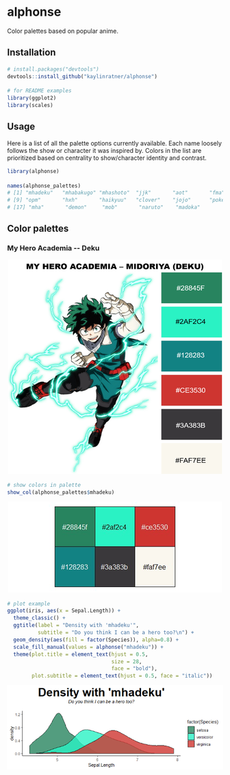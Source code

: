 # alphonse
Color palettes based on popular anime.

## Installation

``` r
# install.packages("devtools")
devtools::install_github("kaylinratner/alphonse")

# for README examples
library(ggplot2)
library(scales)
```

## Usage

Here is a list of all the palette options currently available. Each name loosely follows the show or character it was inspired by. Colors in the list are prioritized based on centrality to show/character identity and contrast.

``` r
library(alphonse)

names(alphonse_palettes)
# [1] "mhadeku"   "mhabakugo" "mhashoto"  "jjk"       "aot"       "fma"       "stone"     "ff"       
# [9] "opm"       "hxh"       "haikyuu"   "clover"    "jojo"      "pokemon"   "onepiece"  "dbz"      
# [17] "mha"       "demon"     "mob"       "naruto"    "madoka"
```

## Color palettes

### My Hero Academia -- Deku

<p align="center">
  <img src="https://github.com/kaylinratner/alphonse/blob/main/Figures/mhadeku.png" width="500" height="500">
</p>

```r
# show colors in palette
show_col(alphonse_palettes$mhadeku)
```

<p align="center">
  <img src="https://github.com/kaylinratner/alphonse/blob/main/Color%20Palette%20Figures/mhadekupalette.jpg">
</p>

```r
# plot example
ggplot(iris, aes(x = Sepal.Length)) +
  theme_classic() +
  ggtitle(label = "Density with 'mhadeku'", 
          subtitle = "Do you think I can be a hero too?\n") +
  geom_density(aes(fill = factor(Species)), alpha=0.8) +
  scale_fill_manual(values = alphonse("mhadeku")) +
  theme(plot.title = element_text(hjust = 0.5,
                                  size = 28, 
                                  face = "bold"),
        plot.subtitle = element_text(hjust = 0.5, face = "italic"))
```
<p align="center">
  <img src="https://github.com/kaylinratner/alphonse/blob/main/Graph%20Examples/mhadekugraph.png">
</p>
